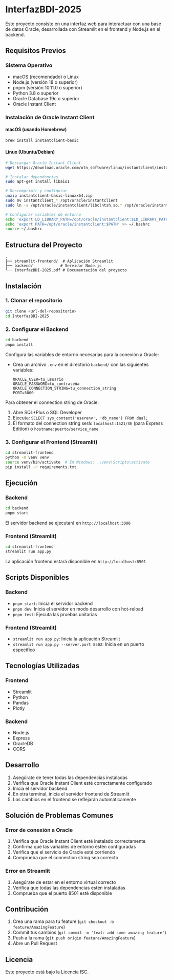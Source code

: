 # InterfazBDI-2025

Este proyecto consiste en una interfaz web para interactuar con una base de datos Oracle, desarrollada con Streamlit en el frontend y Node.js en el backend.

## Requisitos Previos

### Sistema Operativo
- macOS (recomendado) o Linux
- Node.js (versión 18 o superior)
- pnpm (versión 10.11.0 o superior)
- Python 3.8 o superior
- Oracle Database 19c o superior
- Oracle Instant Client

### Instalación de Oracle Instant Client

#### macOS (usando Homebrew)
```bash
brew install instantclient-basic
```

#### Linux (Ubuntu/Debian)
```bash
# Descargar Oracle Instant Client
wget https://download.oracle.com/otn_software/linux/instantclient/instantclient-basic-linuxx64.zip

# Instalar dependencias
sudo apt-get install libaio1

# Descomprimir y configurar
unzip instantclient-basic-linuxx64.zip
sudo mv instantclient_* /opt/oracle/instantclient
sudo ln -s /opt/oracle/instantclient/libclntsh.so.* /opt/oracle/instantclient/libclntsh.so

# Configurar variables de entorno
echo 'export LD_LIBRARY_PATH=/opt/oracle/instantclient:$LD_LIBRARY_PATH' >> ~/.bashrc
echo 'export PATH=/opt/oracle/instantclient:$PATH' >> ~/.bashrc
source ~/.bashrc
```

## Estructura del Proyecto

```
.
├── streamlit-frontend/  # Aplicación Streamlit
├── backend/            # Servidor Node.js
└── InterfazBDI-2025.pdf # Documentación del proyecto
```

## Instalación

### 1. Clonar el repositorio

```bash
git clone <url-del-repositorio>
cd InterfazBDI-2025
```

### 2. Configurar el Backend

```bash
cd backend
pnpm install
```

Configura las variables de entorno necesarias para la conexión a Oracle:
- Crea un archivo `.env` en el directorio `backend/` con las siguientes variables:
  ```
  ORACLE_USER=tu_usuario
  ORACLE_PASSWORD=tu_contraseña
  ORACLE_CONNECTION_STRING=tu_connection_string
  PORT=3000
  ```

Para obtener el connection string de Oracle:
1. Abre SQL*Plus o SQL Developer
2. Ejecuta: `SELECT sys_context('userenv', 'db_name') FROM dual;`
3. El formato del connection string será: `localhost:1521/XE` (para Express Edition) o `hostname:puerto/service_name`

### 3. Configurar el Frontend (Streamlit)

```bash
cd streamlit-frontend
python -m venv venv
source venv/bin/activate  # En Windows: .\venv\Scripts\activate
pip install -r requirements.txt
```

## Ejecución

### Backend

```bash
cd backend
pnpm start
```

El servidor backend se ejecutará en `http://localhost:3000`

### Frontend (Streamlit)

```bash
cd streamlit-frontend
streamlit run app.py
```

La aplicación frontend estará disponible en `http://localhost:8501`

## Scripts Disponibles

### Backend
- `pnpm start`: Inicia el servidor backend
- `pnpm dev`: Inicia el servidor en modo desarrollo con hot-reload
- `pnpm test`: Ejecuta las pruebas unitarias

### Frontend (Streamlit)
- `streamlit run app.py`: Inicia la aplicación Streamlit
- `streamlit run app.py --server.port 8502`: Inicia en un puerto específico

## Tecnologías Utilizadas

### Frontend
- Streamlit
- Python
- Pandas
- Plotly

### Backend
- Node.js
- Express
- OracleDB
- CORS

## Desarrollo

1. Asegúrate de tener todas las dependencias instaladas
2. Verifica que Oracle Instant Client esté correctamente configurado
3. Inicia el servidor backend
4. En otra terminal, inicia el servidor frontend de Streamlit
5. Los cambios en el frontend se reflejarán automáticamente

## Solución de Problemas Comunes

### Error de conexión a Oracle
1. Verifica que Oracle Instant Client esté instalado correctamente
2. Confirma que las variables de entorno estén configuradas
3. Verifica que el servicio de Oracle esté corriendo
4. Comprueba que el connection string sea correcto

### Error en Streamlit
1. Asegúrate de estar en el entorno virtual correcto
2. Verifica que todas las dependencias estén instaladas
3. Comprueba que el puerto 8501 esté disponible

## Contribución

1. Crea una rama para tu feature (`git checkout -b feature/AmazingFeature`)
2. Commit tus cambios (`git commit -m 'feat: add some amazing feature'`)
3. Push a la rama (`git push origin feature/AmazingFeature`)
4. Abre un Pull Request

## Licencia

Este proyecto está bajo la Licencia ISC. 